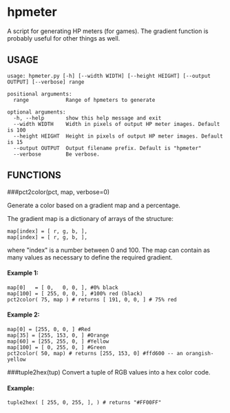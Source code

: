 hpmeter
=======

A script for generating HP meters (for games). The gradient function is probably useful for other things as well.

USAGE
-----

    usage: hpmeter.py [-h] [--width WIDTH] [--height HEIGHT] [--output OUTPUT] [--verbose] range

    positional arguments:
      range            Range of hpmeters to generate

    optional arguments:
      -h, --help       show this help message and exit
      --width WIDTH    Width in pixels of output HP meter images. Default is 100
      --height HEIGHT  Height in pixels of output HP meter images. Default is 15
      --output OUTPUT  Output filename prefix. Default is "hpmeter"
      --verbose        Be verbose.

FUNCTIONS
---------
###pct2color(pct, map, verbose=0)
    
Generate a color based on a gradient map and a percentage.
        
The gradient map is a dictionary of arrays of the structure:

    map[index] = [ r, g, b, ],
    map[index] = [ r, g, b, ],

where "index" is a number between 0 and 100. The map can contain as many values as necessary to define the required gradient.

#### Example 1:
    map[0]   = [ 0,   0, 0, ], #0% black
    map[100] = [ 255, 0, 0, ], #100% red (black)
    pct2color( 75, map ) # returns [ 191, 0, 0, ] # 75% red
#### Example 2:
    map[0] = [255, 0, 0, ] #Red
    map[35] = [255, 153, 0, ] #Orange
    map[60] = [255, 255, 0, ] #Yellow
    map[100] = [ 0, 255, 0, ] #Green
    pct2color( 50, map) # returns [255, 153, 0] #ffd600 -- an orangish-yellow
    
###tuple2hex(tup)
Convert a tuple of RGB values into a hex color code.
#### Example:
    tuple2hex( [ 255, 0, 255, ], ) # returns "#FF00FF"
